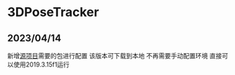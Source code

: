 # 3DPoseTracker
## 2023/04/14
新增[源项目](https://github.com/digital-standard/ThreeDPoseTracker)需要的包进行配置 该版本可下载到本地 不再需要手动配置环境 直接可以使用2019.3.15f1运行 
